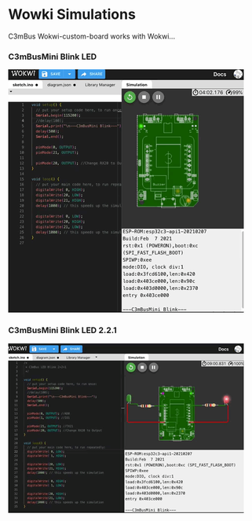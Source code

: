 # Wowki Simulations
  C3mBus Wokwi-custom-board works with Wokwi...
<br>

### C3mBusMini Blink LED 
 <img src="Wokwi.C3mBus.Blink.gif">

### C3mBusMini Blink LED 2.2.1
 <img src="WokwiC3mBusBlink2.2.1.gif">
